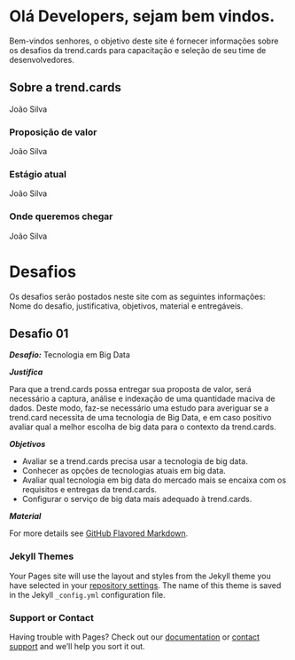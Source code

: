# Olá Developers, sejam bem vindos.

Bem-vindos senhores, o objetivo deste site é fornecer informações sobre os desafios da trend.cards para capacitação e seleção de seu time de desenvolvedores.

## Sobre a trend.cards
João Silva

### Proposição de valor
João Silva

### Estágio atual
João Silva

### Onde queremos chegar
João Silva

# Desafios
Os desafios serão postados neste site com as seguintes informações: Nome do desafio, justificativa, objetivos, material e entregáveis.

## Desafio 01

***Desafio:*** Tecnologia em Big Data

***Justifica*** 

Para que a trend.cards possa entregar sua proposta de valor, será necessário a captura, análise e indexação de uma quantidade maciva de dados. Deste modo, faz-se necessário uma estudo para averiguar se a trend.card necessita de uma tecnologia de Big Data, e em caso positivo avaliar qual a melhor escolha de big data para o contexto da trend.cards.

***Objetivos*** 

- Avaliar se a trend.cards precisa usar a tecnologia de big data.
- Conhecer as opções de tecnologias atuais em big data.
- Avaliar qual tecnologia em big data do mercado mais se encaixa com os requisitos e entregas da trend.cards.
- Configurar o serviço de big data mais adequado à trend.cards.

***Material***


For more details see [GitHub Flavored Markdown](https://guides.github.com/features/mastering-markdown/).

### Jekyll Themes

Your Pages site will use the layout and styles from the Jekyll theme you have selected in your [repository settings](https://github.com/emmanuelXavier/trend-desafios/settings). The name of this theme is saved in the Jekyll `_config.yml` configuration file.

### Support or Contact

Having trouble with Pages? Check out our [documentation](https://help.github.com/categories/github-pages-basics/) or [contact support](https://github.com/contact) and we’ll help you sort it out.
